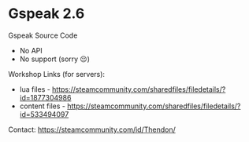 # Gspeak 2.6

Gspeak Source Code
* No API
* No support
(sorry :pensive:)

Workshop Links (for servers): 
* lua files - https://steamcommunity.com/sharedfiles/filedetails/?id=1877304986
* content files - https://steamcommunity.com/sharedfiles/filedetails/?id=533494097

Contact:
https://steamcommunity.com/id/Thendon/
